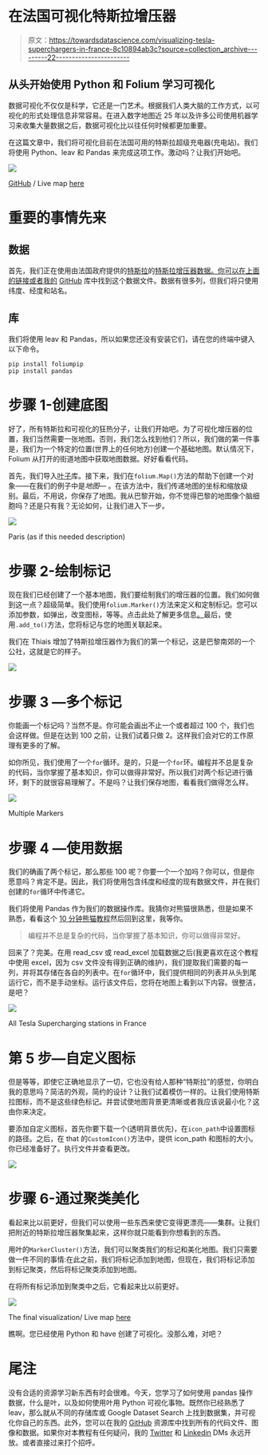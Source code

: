 # 在法国可视化特斯拉增压器

> 原文：<https://towardsdatascience.com/visualizing-tesla-superchargers-in-france-8c10894ab3c?source=collection_archive---------22----------------------->

## 从头开始使用 Python 和 Folium 学习可视化

数据可视化不仅仅是科学，它还是一门艺术。根据我们人类大脑的工作方式，以可视化的形式处理信息非常容易。在进入数字地图近 25 年以及许多公司使用机器学习来收集大量数据之后，数据可视化比以往任何时候都更加重要。

在这篇文章中，我们将可视化目前在法国可用的特斯拉超级充电器(充电站)。我们将使用 Python、leav 和 Pandas 来完成这项工作。激动吗？让我们开始吧。

![](img/37cfb0de2af00b98f40179b62c1aae5a.png)

[GitHub](https://github.com/Dhrumilcse/Tesla-Superchargers) / Live map [here](https://dhrumil.xyz/maps/tesla-superchargers/)

# 重要的事情先来

## **数据**

首先，我们正在使用由法国政府提供的[特斯拉](https://medium.com/u/24413768aadb?source=post_page-----352c17e1dc00----------------------)的[特斯拉增压器数据。你可以在上面的链接或者我的](https://www.data.gouv.fr/en/datasets/stations-supercharger-tesla/) [GitHub](https://github.com/Dhrumilcse/Tesla-Superchargers) 库中找到这个数据文件。数据有很多列，但我们将只使用纬度、经度和站名。

## **库**

我们将使用 leav 和 Pandas，所以如果您还没有安装它们，请在您的终端中键入以下命令。

```
pip install foliumpip 
pip install pandas
```

# 步骤 1-创建底图

好了，所有特斯拉和可视化的狂热分子，让我们开始吧。为了可视化增压器的位置，我们当然需要一张地图。否则，我们怎么找到他们？所以，我们做的第一件事是，我们为一个特定的位置(世界上的任何地方)创建一个基础地图。默认情况下，Folium 从打开的街道地图中获取地图数据。好好看看代码。

首先，我们导入[叶子](https://python-visualization.github.io/folium/)库。接下来，我们在`folium.Map()`方法的帮助下创建一个对象——在我们的例子中是*地图—* 。在该方法中，我们传递地图的坐标和缩放级别。最后，不用说，你保存了地图。我从巴黎开始，你不觉得巴黎的地图像个脑细胞吗？还是只有我？无论如何，让我们进入下一步。

![](img/acbdd8094cb35a82f28c675878311edd.png)

Paris (as if this needed description)

# 步骤 2-绘制标记

现在我们已经创建了一个基本地图，我们要绘制我们的增压器的位置。我们如何做到这一点？超级简单。我们使用`folium.Marker()`方法来定义和定制标记。您可以添加参数，如弹出，改变图标，等等。点击此处了解更多信息[。](https://python-visualization.github.io/folium/quickstart.html#Markers)最后，使用`.add_to()`方法，您将标记与您的地图关联起来。

我们在 Thiais 增加了特斯拉增压器作为我们的第一个标记，这是巴黎南郊的一个公社，这就是它的样子。

![](img/070b2c2a9e368941073f07772cef87a0.png)

# 步骤 3 —多个标记

你能画一个标记吗？当然不是。你可能会画出不止一个或者超过 100 个，我们也会这样做。但是在达到 100 之前，让我们试着只做 2。这样我们会对它的工作原理有更多的了解。

如你所见，我们使用了一个`for`循环。是的，只是一个`for`环。编程并不总是复杂的代码，当你掌握了基本知识，你可以做得非常好。所以我们对两个标记进行循环，剩下的就很容易理解了。不是吗？让我们保存地图，看看我们做得怎么样。

![](img/970fd1e6878b6ecc148720009b526274.png)

Multiple Markers

# 步骤 4 —使用数据

我们的确画了两个标记，那么那些 100 呢？你要一个一个加吗？你可以，但是你愿意吗？肯定不是。因此，我们将使用包含纬度和经度的现有数据文件，并在我们创建的`for`循环中传递它。

我们将使用 Pandas 作为我们的数据操作库。我猜你对熊猫很熟悉，但是如果不熟悉，看看这个 [10 分钟熊猫教程](https://pandas.pydata.org/pandas-docs/stable/getting_started/10min.html)然后回到这里，我等你。

> 编程并不总是复杂的代码，当你掌握了基本知识，你可以做得非常好。

回来了？完美。在用 read_csv 或 read_excel 加载数据之后(我更喜欢在这个教程中使用 excel，因为 csv 文件没有得到正确的维护)，我们提取我们需要的每一列，并将其存储在各自的列表中。在`for`循环中，我们提供相同的列表并从头到尾运行它，而不是手动坐标。运行该文件后，您将在地图上看到以下内容。很整洁，是吧？

![](img/9e60e94f5a04a747d3aef415ffe59299.png)

All Tesla Supercharging stations in France

# 第 5 步—自定义图标

但是等等，即使它正确地显示了一切，它也没有给人那种“特斯拉”的感觉，你明白我的意思吗？简洁的外观，简约的设计？让我们试着模仿一样的。让我们使用特斯拉图标，而不是这些绿色标记。并尝试使地图背景更清晰或者我应该说最小化？这由你来决定。

要添加自定义图标，首先你要下载一个(透明背景优先)，在`icon_path`中设置图标的路径。之后，在 that 的`CustomIcon()`方法中，提供 icon_path 和图标的大小。你已经准备好了。执行文件并查看更改。

![](img/9056ed6c3816fcf06fc8795b5f74de7b.png)

# 步骤 6-通过聚类美化

看起来比以前更好，但我们可以使用一些东西来使它变得更漂亮——集群。让我们把附近的特斯拉增压器聚集起来，这样你就只能看到你想看到的东西。

用叶的`MarkerCluster()`方法，我们可以聚类我们的标记和美化地图。我们只需要做一件不同的事情:在此之前，我们将标记添加到地图，但现在，我们将标记添加到标记聚类，然后将标记聚类添加到地图。

在将所有标记添加到聚类中之后，它看起来比以前更好。

![](img/0051e65f438cf4e919656295c3bb6383.png)

The final visualization/ Live map [here](https://dhrumil.xyz/maps/tesla-superchargers/)

瞧啊。您已经使用 Python 和 have 创建了可视化。没那么难，对吧？

# 尾注

没有合适的资源学习新东西有时会很难。今天，您学习了如何使用 pandas 操作数据，什么是叶，以及如何使用叶用 Python 可视化事物。既然你已经熟悉了 leav，那么就从不同的存储库或 Google Dataset Search 上找到数据集，并可视化你自己的东西。此外，您可以在我的 [GitHub](https://github.com/Dhrumilcse/Tesla-Superchargers) 资源库中找到所有的代码文件、图像和数据。如果你对本教程有任何疑问，我的 [Twitter](https://twitter.com/dhrumilcse) 和 [Linkedin](https://www.linkedin.com/in/dhrumilcse/) DMs 永远开放。或者直接过来打个招呼。